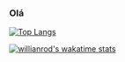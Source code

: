### Olá 

[![Top Langs](https://github-readme-stats.vercel.app/api/top-langs/?username=matheusmaurilio&layout=compact)](https://github.com/anuraghazra/github-readme-stats)

[![willianrod's wakatime stats](https://github-readme-stats.vercel.app/api/wakatime?username=willianrod)](https://github.com/matheusmaurilio/github-readme-stats)


